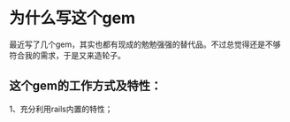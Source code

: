 # 为什么写这个gem

最近写了几个gem，其实也都有现成的勉勉强强的替代品。不过总觉得还是不够符合我的需求，于是又来造轮子。

## 这个gem的工作方式及特性：

1、充分利用rails内置的特性；
